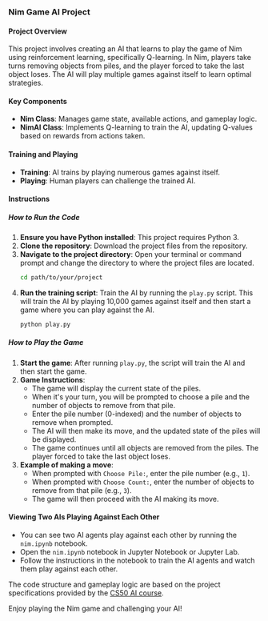 ### Nim Game AI Project

#### Project Overview
This project involves creating an AI that learns to play the game of Nim using reinforcement learning, specifically Q-learning. In Nim, players take turns removing objects from piles, and the player forced to take the last object loses. The AI will play multiple games against itself to learn optimal strategies.

#### Key Components
- **Nim Class**: Manages game state, available actions, and gameplay logic.
- **NimAI Class**: Implements Q-learning to train the AI, updating Q-values based on rewards from actions taken.

#### Training and Playing 
- **Training**: AI trains by playing numerous games against itself.
- **Playing**: Human players can challenge the trained AI.

#### Instructions

##### How to Run the Code
1. **Ensure you have Python installed**: This project requires Python 3.
2. **Clone the repository**: Download the project files from the repository.
3. **Navigate to the project directory**: Open your terminal or command prompt and change the directory to where the project files are located.
    ```bash
    cd path/to/your/project
    ```
4. **Run the training script**: Train the AI by running the `play.py` script. This will train the AI by playing 10,000 games against itself and then start a game where you can play against the AI.
    ```bash
    python play.py
    ```

##### How to Play the Game
1. **Start the game**: After running `play.py`, the script will train the AI and then start the game.
2. **Game Instructions**:
   - The game will display the current state of the piles.
   - When it's your turn, you will be prompted to choose a pile and the number of objects to remove from that pile.
   - Enter the pile number (0-indexed) and the number of objects to remove when prompted.
   - The AI will then make its move, and the updated state of the piles will be displayed.
   - The game continues until all objects are removed from the piles. The player forced to take the last object loses.
3. **Example of making a move**:
   - When prompted with `Choose Pile:`, enter the pile number (e.g., `1`).
   - When prompted with `Choose Count:`, enter the number of objects to remove from that pile (e.g., `3`).
   - The game will then proceed with the AI making its move.

#### Viewing Two AIs Playing Against Each Other
- You can see two AI agents play against each other by running the `nim.ipynb` notebook.
- Open the `nim.ipynb` notebook in Jupyter Notebook or Jupyter Lab.
- Follow the instructions in the notebook to train the AI agents and watch them play against each other.

The code structure and gameplay logic are based on the project specifications provided by the [CS50 AI course](https://cs50.harvard.edu/ai/2024/projects/4/nim/).

Enjoy playing the Nim game and challenging your AI!
